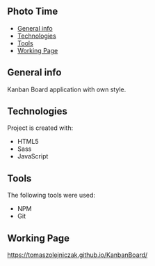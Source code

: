 ## Photo Time
* [General info](#general-info)
* [Technologies](#technologies)
* [Tools](#tools)
* [Working Page](#working-page)

## General info
Kanban Board application with own style.

## Technologies
Project is created with:
* HTML5
* Sass
* JavaScript

## Tools
The following tools were used:
* NPM
* Git

## Working Page
https://tomaszolejniczak.github.io/KanbanBoard/
